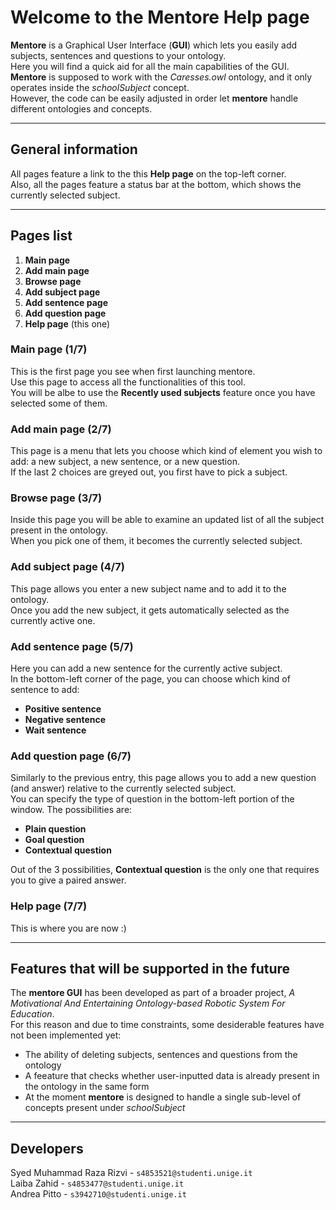 # Welcome to the Mentore Help page

**Mentore** is a Graphical User Interface (**GUI**) which lets you easily add subjects, sentences and questions to your ontology.  
Here you will find a quick aid for all the main capabilities of the GUI.  
**Mentore** is supposed to work with the *Caresses.owl* ontology, and it only operates inside the *schoolSubject* concept.  
However, the code can be easily adjusted in order let **mentore** handle different ontologies and concepts.

---

## General information

All pages feature a link to the this **Help page** on the top-left corner.  
Also, all the pages feature a status bar at the bottom, which shows the currently selected subject.

---

## Pages list

1. **Main page**
2. **Add main page**
3. **Browse page**
4. **Add subject page**
5. **Add sentence page**
6. **Add question page**
7. **Help page** (this one)

### Main page (1/7)

This is the first page you see when first launching mentore.  
Use this page to access all the functionalities of this tool.  
You will be albe to use the **Recently used subjects** feature once you have selected some of them.

### Add main page (2/7)

This page is a menu that lets you choose which kind of element you wish to add: a new subject, a new sentence, or a new question.  
If the last 2 choices are greyed out, you first have to pick a subject.

### Browse page (3/7)

Inside this page you will be able to examine an updated list of all the subject present in the ontology.  
When you pick one of them, it becomes the currently selected subject.

### Add subject page (4/7)

This page allows you enter a new subject name and to add it to the ontology.  
Once you add the new subject, it gets automatically selected as the currently active one.

### Add sentence page (5/7)

Here you can add a new sentence for the currently active subject.  
In the bottom-left corner of the page, you can choose which kind of sentence to add:

- **Positive sentence**
- **Negative sentence**
- **Wait sentence**

### Add question page (6/7)

Similarly to the previous entry, this page allows you to add a new question (and answer) relative to the currently selected subject.  
You can specify the type of question in the bottom-left portion of the window. The possibilities are:

- **Plain question**
- **Goal question**
- **Contextual question**

Out of the 3 possibilities, **Contextual question** is the only one that requires you to give a paired answer.

### Help page (7/7)

This is where you are now :)

---

## Features that will be supported in the future

The **mentore GUI** has been developed as part of a broader project, *A Motivational And Entertaining Ontology-based Robotic System For Education*.  
For this reason and due to time constraints, some desiderable features have not been implemented yet:

- The ability of deleting subjects, sentences and questions from the ontology
- A feeature that checks whether user-inputted data is already present in the ontology in the same form
- At the moment **mentore** is designed to handle a single sub-level of concepts present under *schoolSubject*

---

## Developers

Syed Muhammad Raza Rizvi - `s4853521@studenti.unige.it`  
Laiba Zahid - `s4853477@studenti.unige.it`  
Andrea Pitto - `s3942710@studenti.unige.it`
